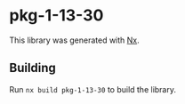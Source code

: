 # pkg-1-13-30

This library was generated with [Nx](https://nx.dev).

## Building

Run `nx build pkg-1-13-30` to build the library.
